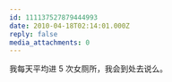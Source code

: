 ```yaml
---
id: 111137527879444993
date: 2010-04-18T02:14:01.000Z
reply: false
media_attachments: 0
---
```


我每天平均进 5 次女厕所，我会到处去说么。

